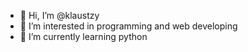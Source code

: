 - 👋 Hi, I’m @klaustzy
- 👀 I’m interested in programming and web developing
- 🌱 I’m currently learning python


<!---
klaustzy/klaustzy is a ✨ special ✨ repository because its `README.md` (this file) appears on your GitHub profile.
You can click the Preview link to take a look at your changes.
--->
